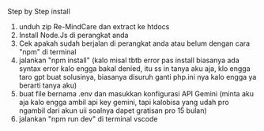 Step by Step install
1. unduh zip Re-MindCare dan extract ke htdocs
2. Install Node.Js di perangkat anda
3. Cek apakah sudah berjalan di perangkat anda atau belum dengan cara "npm" di terminal
4. jalankan "npm install" (kalo misal tbtb error pas install biasanya ada syntax error kalo engga bakal denied, itu ss in tanya aku aja, klo engga taro gpt buat solusinya, biasanya disuruh ganti php.ini nya kalo engga ya berarti tanya aku)
5. buat file bernama .env dan masukkan konfigurasi API Gemini (minta aku aja kalo engga ambil api key gemini, tapi kalobisa yang udah pro ngambil dari akun uii soalnya dapet gratisan pro 15 bulan)
6. jalankan "npm run dev" di terminal vscode
